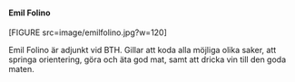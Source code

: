 #### Emil Folino

[FIGURE src=image/emilfolino.jpg?w=120]


Emil Folino är adjunkt vid BTH. Gillar att koda alla möjliga olika saker, att springa orientering, göra och äta god mat, samt att dricka vin till den goda maten.
